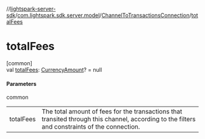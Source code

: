 //[lightspark-server-sdk](../../../index.md)/[com.lightspark.sdk.server.model](../index.md)/[ChannelToTransactionsConnection](index.md)/[totalFees](total-fees.md)

# totalFees

[common]\
val [totalFees](total-fees.md): [CurrencyAmount](../-currency-amount/index.md)? = null

#### Parameters

common

| | |
|---|---|
| totalFees | The total amount of fees for the transactions that transited through this channel, according to the filters and constraints of the connection. |
